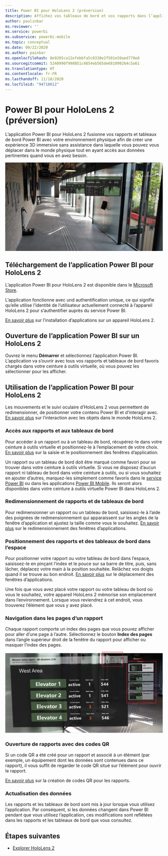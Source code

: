 ```yaml
---
title: Power BI pour HoloLens 2 (préversion)
description: Affichez vos tableaux de bord et vos rapports dans l’application Power BI pour HoloLens 2.
author: paulinbar
ms.reviewer: ''
ms.service: powerbi
ms.subservice: powerbi-mobile
ms.topic: conceptual
ms.date: 09/22/2020
ms.author: painbar
ms.openlocfilehash: 8e9205ca12efebbfa5c0338e2f501e59aed779e8
ms.sourcegitcommit: 5240990f998851c4854eb565de681099264c5a61
ms.translationtype: HT
ms.contentlocale: fr-FR
ms.lasthandoff: 11/18/2020
ms.locfileid: "94718612"
---
```

# <a name="power-bi-for-hololens-2-preview"></a>Power BI pour HoloLens 2 (préversion)
L’application Power BI pour HoloLens 2 fusionne vos rapports et tableaux de bord Power BI avec votre environnement physique afin de créer une expérience 3D immersive sans assistance dans laquelle vous pouvez vous déplacer dans le monde physique tout en ayant accès aux données pertinentes quand vous en avez besoin.

![Image de HoloLens 2 présentant des rapports Power BI flottant](media/mobile-hololens2-app/power-bi-hololens2-floating-reports.png)

## <a name="get-the-power-bi-app-for-hololens-2"></a>Téléchargement de l’application Power BI pour HoloLens 2 

L’application Power BI pour HoloLens 2 est disponible dans le [Microsoft Store](https://go.microsoft.com/fwlink/?linkid=526478).

L’application fonctionne avec und authentification unique, ce qui signifie qu’elle utilise l’identité de l’utilisateur actuellement connecté à l’appareil HoloLens 2 pour s’authentifier auprès du service Power BI.

[En savoir plus](/hololens/holographic-store-apps) sur l’installation d’applications sur un appareil HoloLens 2.

## <a name="open-the-power-bi-app-on-your-hololens-2"></a>Ouverture de l’application Power BI sur un HoloLens 2

Ouvrez le menu **Démarrer** et sélectionnez l’application Power BI. L’application va s’ouvrir avec tous vos rapports et tableaux de bord favoris chargés dans votre ceinture à outils virtuelle, où vous pouvez les sélectionner pour les afficher.

## <a name="using-the-power-bi-app-for-hololens-2"></a>Utilisation de l’application Power BI pour HoloLens 2

Les mouvements et le suivi oculaire d’HoloLens 2 vous permettent de redimensionner, de positionner votre contenu Power BI et d’interagir avec. [En savoir plus](/hololens/hololens2-basic-usage) sur l’interaction avec les objets dans le monde HoloLens 2.

### <a name="access-reports-and-dashboards"></a>Accès aux rapports et aux tableaux de bord

Pour accéder à un rapport ou à un tableau de bord, récupérez-le dans votre ceinture à outils virtuelle et positionnez-le à l’emplacement de votre choix. [En savoir plus](/hololens/hololens2-basic-usage#moving-holograms) sur la saisie et le positionnement des fenêtres d’application.

Un rapport ou un tableau de bord doit être marqué comme favori pour se trouver dans votre ceinture à outils virtuelle. Si vous ne disposez d’aucun rapport ni tableau de bord dans votre ceinture à outils, ou si vous souhaitez en ajouter d’autres, marquez-les simplement comme favoris dans le [service Power BI](../end-user-favorite.md) ou dans les applications [Power BI Mobile](mobile-apps-favorites.md). Ils seront alors disponibles dans votre ceinture à outils virtuelle Power BI dans HoloLens 2.

### <a name="resize-reports-and-dashboards"></a>Redimensionnement de rapports et de tableaux de bord

Pour redimensionner un rapport ou un tableau de bord, saisissez-le à l’aide des poignées de redimensionnement qui apparaissent sur les angles de la fenêtre d’application et ajustez la taille comme vous le souhaitez. [En savoir plus](/hololens/hololens2-basic-usage#resizing-holograms) sur le redimensionnement des fenêtres d’applications.

### <a name="position-reports-and-dashboards-in-space"></a>Positionnement des rapports et des tableaux de bord dans l’espace

Pour positionner votre rapport ou votre tableau de bord dans l’espace, saisissez-le en pinçant l’index et le pouce sur sa barre de titre, puis, sans lâcher, déplacez votre main à la position souhaitée. Relâchez vos doigts quand il se trouve au bon endroit. [En savoir plus](/hololens/hololens2-basic-usage#moving-holograms) sur le déplacement des fenêtres d’applications.

Une fois que vous avez placé votre rapport ou votre tableau de bord où vous le souhaitez, votre appareil HoloLens 2 mémorise son emplacement dans l’environnement. Lorsque vous reviendrez à cet endroit, vous trouverez l’élément que vous y avez placé.

### <a name="browse-report-pages"></a>Navigation dans les pages d’un rapport

Chaque rapport comporte un index des pages que vous pouvez afficher pour aller d’une page à l’autre. Sélectionnez le bouton **Index des pages** dans l’angle supérieur droit de la fenêtre du rapport pour afficher ou masquer l’index des pages.

![Image représentant l’index des pages du rapport dans Power BI pour HoloLens 2](media/mobile-hololens2-app/power-bi-hololens2-browse-report-pages.png)

### <a name="open-reports-with-qr-codes"></a>Ouverture de rapports avec des codes QR

Si un code QR a été créé pour un rapport et associé à un élément (par exemple, un équipement dont les données sont contenues dans ce rapport), il vous suffit de regarder le code QR situé sur l’élément pour ouvrir le rapport.

[En savoir plus](../../create-reports/service-create-qr-code-for-report.md) sur la création de codes QR pour les rapports.

### <a name="data-refresh"></a>Actualisation des données

Les rapports et les tableaux de bord sont mis à jour lorsque vous utilisez l’application. Par conséquent, si les données changent dans Power BI pendant que vous utilisez l’application, ces modifications sont reflétées dans les rapports et les tableaux de bord que vous consultez.

## <a name="next-steps"></a>Étapes suivantes

* [Explorer HoloLens 2](/hololens/hololens2-basic-usage)